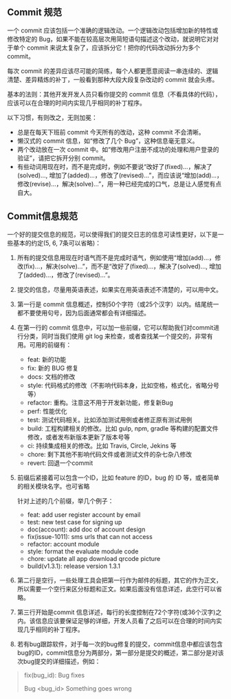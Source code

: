 ## Commit 规范

一个 commit 应该包括一个准确的逻辑改动。一个逻辑改动包括增加新的特性或修改特定的 Bug，如果不能在较高层次用简短语句描述这个改动，就说明它对对于单个 commit 来说太复杂了，应该拆分它！把你的代码改动拆分为多个 commit。

每次 commit 的差异应该尽可能的简练，每个人都更愿意阅读一串连续的、逻辑清楚、差异精炼的补丁，一般看到那种大段大段复杂改动的 commit 就会头疼。

基本的法则：其他开发开发人员只看你提交的 commit 信息（不看具体的代码），应该可以在合理的时间内实现几乎相同的补丁程序。

以下习惯，有则改之，无则加冕：
- 总是在每天下班前 commit 今天所有的改动，这种 commit 不会清晰。
- 懒汉式的 commit 信息，如“修改了几个 Bug”，这种信息毫无意义。
- 两个改动放在一次 commit 中。如“修改用户注册不成功的处理和用户登录的验证”，请把它拆开分别 commit。
- 有些动词用现在时，而不是完成时，例如不要说“改好了(fixed)…，解决了(solved)…, 增加了(added)…，修改了(revised)…”，而应该说“增加(add)…，修改(revise)…，解决(solve)…”，用一种已经完成的口气，总是让人感觉有点自大。

## Commit信息规范
一个好的提交信息的规范，可以使得我们的提交日志的信息可读性更好，以下是一些基本的约定(5, 6, 7条可以省略)：

1. 所有的提交信息用现在时语气而不是完成时语气，例如使用“增加(add)…，修改(fix)…，解决(solve)…”，而不是“改好了(fixed)…，解决了(solved)…, 增加了(added)…，修改了(revised)…”。
2. 提交的信息，尽量用英语表述，如果实在用英语表述不清楚的，可以用中文。
3. 第一行是 commit 信息概述，控制50个字符（或25个汉字）以内。结尾统一都不要使用句号，因为后面通常都会有详细描述。
4. 在第一行的 commit 信息中，可以加一些前缀，它可以帮助我们对commit进行分类，同时当我们使用 git log 来检查，或者查找某一个提交的，非常有用。可用的前缀有：
    - feat:     新的功能
    - fix:      新的 BUG 修复
    - docs:     文档的修改
    - style:    代码格式的修改（不影响代码本身，比如空格，格式化，省略分号等）
    - refactor: 重构。注意这不用于开发新功能，修复新Bug
    - perf:     性能优化
    - test:     测试代码相关。比如添加测试用例或者修正原有测试用例
    - build:    工程构建相关的修改。比如 gulp, npm, gradle 等构建的配置文件修改，或者发布新版本更新了版本号等
    - ci:       持续集成相关的修改。比如 Travis, Circle, Jekins 等
    - chore:    剩下其他不影响代码文件或者测试文件的杂七杂八修改
    - revert:   回退一个commit
4. 前缀后紧接着可以包含一个ID，比如 feature 的ID，bug 的 ID 等，或者简单的相关模块名字。也可省略

    针对上述的几个前缀，举几个例子：
    - feat: add user register account by email
    - test: new test case for signing up
    - doc(account): add doc of account design
    - fix(issue-1011):  sms urls that can not access
    - refactor: account module
    - style: format the evaluate module code
    - chore: update all app download qrcode picture
    - build(v1.3.1): release version 1.3.1

5. 第二行是空行，一些处理工具会把第一行作为邮件的标题，其它的作为正文，所以需要一个空行来区分标题和正文。如果后面没有信息详述，此空行可以省略。
6. 第三行开始是commit 信息详述，每行的长度控制在72个字符(或36个汉字)之内。该信息应该要保证足够的详细，开发人员看了之后可以在合理的时间内实现几乎相同的补丁程序。
7. 若有bug跟踪软件，对于每一次的bug修复的提交，commit信息中都应该包含bug的ID，commit信息分为两部分，第一部分是提交的概述，第二部分是对该次bug提交的详细描述，例如：

>    fix(bug_id): Bug fixes
>    
>    Bug <bug_id>  Something goes wrong
